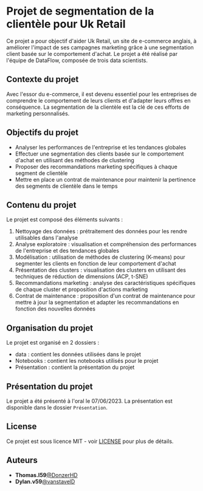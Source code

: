 # Projet de segmentation de la clientèle pour Uk Retail

Ce projet a pour objectif d'aider Uk Retail, un site de e-commerce anglais, à améliorer l'impact de ses campagnes marketing grâce à une segmentation client basée sur le comportement d'achat. Le projet a été réalisé par l'équipe de DataFlow, composée de trois data scientists.

## Contexte du projet

Avec l'essor du e-commerce, il est devenu essentiel pour les entreprises de comprendre le comportement de leurs clients et d'adapter leurs offres en conséquence. La segmentation de la clientèle est la clé de ces efforts de marketing personnalisés.

## Objectifs du projet

- Analyser les performances de l'entreprise et les tendances globales
- Effectuer une segmentation des clients basée sur le comportement d'achat en utilisant des méthodes de clustering
- Proposer des recommandations marketing spécifiques à chaque segment de clientèle
- Mettre en place un contrat de maintenance pour maintenir la pertinence des segments de clientèle dans le temps

## Contenu du projet

Le projet est composé des éléments suivants :

1. Nettoyage des données : prétraitement des données pour les rendre utilisables dans l'analyse
2. Analyse exploratoire : visualisation et compréhension des performances de l'entreprise et des tendances globales
3. Modélisation : utilisation de méthodes de clustering (K-means) pour segmenter les clients en fonction de leur comportement d'achat
4. Présentation des clusters : visualisation des clusters en utilisant des techniques de réduction de dimensions (ACP, t-SNE)
5. Recommandations marketing : analyse des caractéristiques spécifiques de chaque cluster et proposition d'actions marketing
6. Contrat de maintenance : proposition d'un contrat de maintenance pour mettre à jour la segmentation et adapter les recommandations en fonction des nouvelles données

## Organisation du projet

Le projet est organisé en 2 dossiers :
- data : contient les données utilisées dans le projet
- Notebooks : contient les notebooks utilisés pour le projet
- Présentation : contient la présentation du projet

## Présentation du projet

Le projet a été présenté à l'oral le 07/06/2023. La présentation est disponible dans le dossier `Présentation`.

## License
Ce projet est sous licence MIT - voir [LICENSE](LICENSE) pour plus de détails.

## Auteurs
* **Thomas.l59**[@DonzerHD](https://github.com/DonzerHD)
* **Dylan.v59**[@vanstavelD](https://github.com/vanstavelD)



